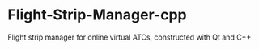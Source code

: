# Flight-Strip-Manager-cpp
Flight strip manager for online virtual ATCs, constructed with Qt and C++
